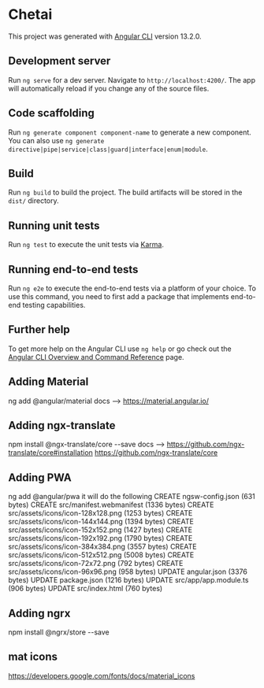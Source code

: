 # Chetai

This project was generated with [Angular CLI](https://github.com/angular/angular-cli) version 13.2.0.

## Development server

Run `ng serve` for a dev server. Navigate to `http://localhost:4200/`. The app will automatically reload if you change any of the source files.

## Code scaffolding

Run `ng generate component component-name` to generate a new component. You can also use `ng generate directive|pipe|service|class|guard|interface|enum|module`.

## Build

Run `ng build` to build the project. The build artifacts will be stored in the `dist/` directory.

## Running unit tests

Run `ng test` to execute the unit tests via [Karma](https://karma-runner.github.io).

## Running end-to-end tests

Run `ng e2e` to execute the end-to-end tests via a platform of your choice. To use this command, you need to first add a package that implements end-to-end testing capabilities.

## Further help

To get more help on the Angular CLI use `ng help` or go check out the [Angular CLI Overview and Command Reference](https://angular.io/cli) page.


## Adding Material 
ng add @angular/material
docs --> https://material.angular.io/

## Adding ngx-translate 
npm install @ngx-translate/core --save
docs --> https://github.com/ngx-translate/core#installation 
https://github.com/ngx-translate/core

## Adding PWA
ng add @angular/pwa
it will do the following 
CREATE ngsw-config.json (631 bytes)
CREATE src/manifest.webmanifest (1336 bytes)
CREATE src/assets/icons/icon-128x128.png (1253 bytes)
CREATE src/assets/icons/icon-144x144.png (1394 bytes)
CREATE src/assets/icons/icon-152x152.png (1427 bytes)
CREATE src/assets/icons/icon-192x192.png (1790 bytes)
CREATE src/assets/icons/icon-384x384.png (3557 bytes)
CREATE src/assets/icons/icon-512x512.png (5008 bytes)
CREATE src/assets/icons/icon-72x72.png (792 bytes)
CREATE src/assets/icons/icon-96x96.png (958 bytes)
UPDATE angular.json (3376 bytes)
UPDATE package.json (1216 bytes)
UPDATE src/app/app.module.ts (906 bytes)
UPDATE src/index.html (760 bytes)

## Adding ngrx 
npm install @ngrx/store --save

## mat icons
https://developers.google.com/fonts/docs/material_icons

